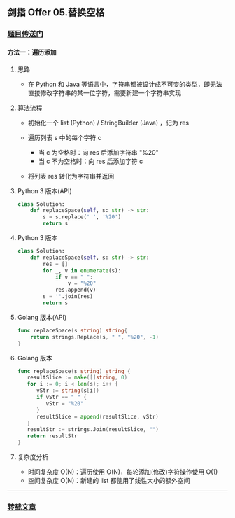 ## 剑指 Offer 05.替换空格

### [题目传送门](https://leetcode.cn/problems/ti-huan-kong-ge-lcof/)

#### 方法一：遍历添加

1. 思路

    - 在 Python 和 Java 等语言中，字符串都被设计成不可变的类型，即无法直接修改字符串的某一位字符，需要新建一个字符串实现

2. 算法流程

    - 初始化一个 list (Python) / StringBuilder (Java) ，记为 res
    - 遍历列表 s 中的每个字符 c
        - 当 c 为空格时：向 res 后添加字符串 "%20"
        - 当 c 不为空格时：向 res 后添加字符 c

    - 将列表 res 转化为字符串并返回

3. Python 3 版本(API)

   ```python
   class Solution:
       def replaceSpace(self, s: str) -> str:
           s = s.replace(' ', '%20')
           return s
   ```

4. Python 3 版本

   ```python
   class Solution:
       def replaceSpace(self, s: str) -> str:
           res = []
           for _, v in enumerate(s):
               if v == " ":
                   v = "%20"
               res.append(v)
           s = ''.join(res)
           return s
   ```

5. Golang 版本(API)

   ```go
   func replaceSpace(s string) string{
       return strings.Replace(s, " ", "%20", -1)
   }
   ```

6. Golang 版本

   ```go
   func replaceSpace(s string) string {
      resultSlice := make([]string, 0)
      for i := 0; i < len(s); i++ {
         vStr := string(s[i])
         if vStr == " " {
            vStr = "%20"
         }
         resultSlice = append(resultSlice, vStr)
      }
      resultStr := strings.Join(resultSlice, "")
      return resultStr
   }
   ```

7. 复杂度分析

   - 时间复杂度 O(N)：遍历使用 O(N)，每轮添加(修改)字符操作使用 O(1)
   - 空间复杂度 O(N)：新建的 list 都使用了线性大小的额外空间



------

### [转载文章](https://leetcode.cn/problems/ti-huan-kong-ge-lcof/solution/mian-shi-ti-05-ti-huan-kong-ge-ji-jian-qing-xi-tu-/)



